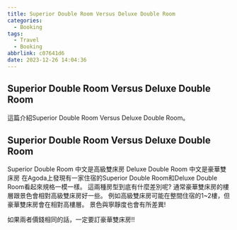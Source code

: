 ```yaml
---
title: Superior Double Room Versus Deluxe Double Room
categories:
  - Booking
tags:
  - Travel
  - Booking
abbrlink: c07641d6
date: 2023-12-26 14:04:36
---
```

Superior Double Room Versus Deluxe Double Room
-----------------------------------------------------------------------------------------------
<!--more-->
這篇介紹Superior Double Room Versus Deluxe Double Room。

Superior Double Room Versus Deluxe Double Room
-----------------------------------------------------------------------------------------------
Superior Double Room 中文是高級雙床房
Deluxe Double Room 中文是豪華雙床房
在Agoda上發現有一家住宿的Superior Double Room和Deluxe Double Room看起來規格一模一樣。
這兩種房型到底有什麼差別呢?
通常豪華雙床房的樓層跟景色會相對高級雙床房好一些。
例如高級雙床房可能在整間住宿的1~2樓，但豪華雙床房會在相對高樓層。
景色與寧靜度也會有所差異!

如果兩者價錢相同的話，一定要訂豪華雙床房!!